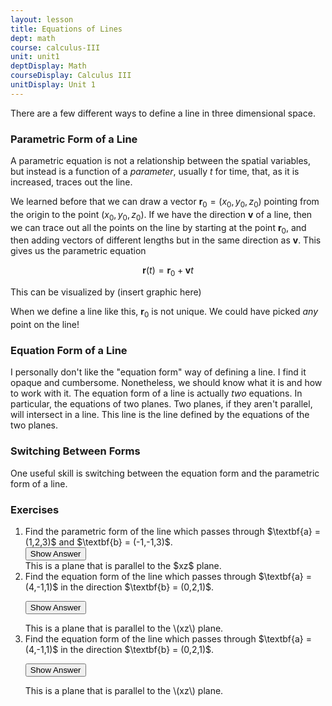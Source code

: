 ```yaml
---
layout: lesson
title: Equations of Lines
dept: math
course: calculus-III
unit: unit1
deptDisplay: Math
courseDisplay: Calculus III
unitDisplay: Unit 1
---
```



There are a few different ways to define a line in three dimensional space. 

### Parametric Form of a Line
A parametric equation is not a relationship between the spatial variables, but instead is a function of a *parameter*, usually $t$ for time, that, as it is increased, traces out the line. 

We learned before that we can draw a  vector $\textbf{r}_0 = (x_0,y_0,z_0)$ pointing from the origin to the point $(x_0,y_0,z_0)$. If we have the direction $\textbf{v}$ of a line, then we can trace out all the points on the line by starting at the point $\textbf{r}_0$, and then adding vectors of different lengths but in the same direction as $\textbf{v}$. This gives us the parametric equation 

$$\textbf{r}(t) = \textbf{r}_0 + \textbf{v}t$$

This can be visualized by (insert graphic here)

When we define a line like this, $\textbf{r}_0$ is not unique. We could have picked *any* point on the line!

### Equation Form of a Line

I personally don't like the "equation form" way of defining a line. I find it opaque and cumbersome. Nonetheless, we should know what it is and how to work with it. The equation form of a line is actually *two* equations. In particular, the equations of two planes. Two planes, if they aren't parallel, will intersect in a line. This line is the line defined by the equations of the two planes. 


### Switching Between Forms
One useful skill is switching between the equation form and the parametric form of a line. 


### Exercises

<ol>
<li> <div> Find the parametric form of the line which passes through $\textbf{a} = (1,2,3)$ and $\textbf{b} = (-1,-1,3)$. </div>
<button onclick="myFunction('answer1')" class="answerButton">Show Answer</button>

<div  id="answer1" class="answer">
This is a plane that is parallel to the $xz$ plane. 
</div> </li>

<li> <div> Find the equation form of the line which passes through $\textbf{a} = (4,-1,1)$ in the direction $\textbf{b} = (0,2,1)​$. </div>

<button onclick="myFunction('answer2')" class="answerButton">Show Answer</button>

<div  id="answer2" class="answer">
This is a plane that is parallel to the \(xz\) plane. 
</div> </li>
<li> <div> Find the equation form of the line which passes through $\textbf{a} = (4,-1,1)$ in the direction $\textbf{b} = (0,2,1)$. </div>

<button onclick="myFunction('answer2')" class="answerButton">Show Answer</button>
<div  id="answer2" class="answer">
This is a plane that is parallel to the \(xz\) plane. 
</div> </li>


</ol>

